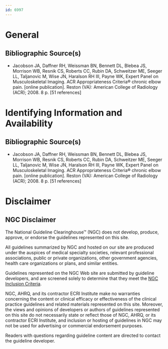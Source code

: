 ```yaml
---
id: 6997
---
```


# General

## Bibliographic Source(s)

- Jacobson JA, Daffner RH, Weissman BN, Bennett DL, Blebea JS, Morrison WB, Resnik CS, Roberts CC, Rubin DA, Schweitzer ME, Seeger LL, Taljanovic M, Wise JN, Haralson RH III, Payne WK, Expert Panel on Musculoskeletal Imaging. ACR Appropriateness Criteria® chronic elbow pain. [online publication]. Reston (VA): American College of Radiology (ACR); 2008. 8 p. [51 references]

# Identifying Information and Availability

## Bibliographic Source(s)

- Jacobson JA, Daffner RH, Weissman BN, Bennett DL, Blebea JS, Morrison WB, Resnik CS, Roberts CC, Rubin DA, Schweitzer ME, Seeger LL, Taljanovic M, Wise JN, Haralson RH III, Payne WK, Expert Panel on Musculoskeletal Imaging. ACR Appropriateness Criteria® chronic elbow pain. [online publication]. Reston (VA): American College of Radiology (ACR); 2008. 8 p. [51 references]

# Disclaimer

## NGC Disclaimer

The National Guideline Clearinghouse™ (NGC) does not develop, produce, approve, or endorse the guidelines represented on this site.

All guidelines summarized by NGC and hosted on our site are produced under the auspices of medical specialty societies, relevant professional associations, public or private organizations, other government agencies, health care organizations or plans, and similar entities.

Guidelines represented on the NGC Web site are submitted by guideline developers, and are screened solely to determine that they meet the [NGC Inclusion Criteria](/help-and-about/summaries/inclusion-criteria).

NGC, AHRQ, and its contractor ECRI Institute make no warranties concerning the content or clinical efficacy or effectiveness of the clinical practice guidelines and related materials represented on this site. Moreover, the views and opinions of developers or authors of guidelines represented on this site do not necessarily state or reflect those of NGC, AHRQ, or its contractor ECRI Institute, and inclusion or hosting of guidelines in NGC may not be used for advertising or commercial endorsement purposes.

Readers with questions regarding guideline content are directed to contact the guideline developer.

